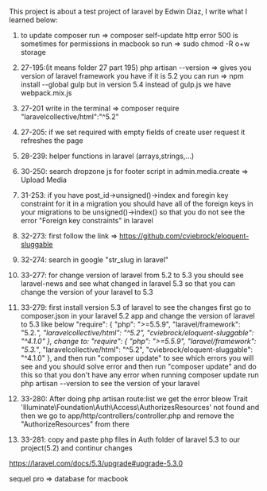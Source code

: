 This project is about a test project of laravel by Edwin Diaz, I write what I learned below:

1. to update composer run => composer self-update
http error 500 is sometimes for permissions in macbook so run => sudo chmod -R o+w storage

2. 27-195:(it means folder 27 part 195)
php artisan --version => gives you version of laravel framework you have
if it is 5.2 you can run => npm install --global gulp but in version 5.4 instead of
gulp.js we have webpack.mix.js

3. 27-201
write in the terminal => composer require "laravelcollective/html":"^5.2"

4. 27-205:
if we set required with empty fields of create user request it refreshes the page

5. 28-239:
helper functions in laravel (arrays,strings,...)

6. 30-250:
search dropzone js for footer script in admin.media.create => Upload Media

7. 31-253:
if you have post_id->unsigned()->index and foregin key constraint for it in a migration you should have all of the foreign
keys in your migrations to be unsigned()->index() so that you do not see the error "Foreign key constraints" in laravel

8. 32-273:
first follow the link => https://github.com/cviebrock/eloquent-sluggable

9. 32-274:
search in google "str_slug in laravel"

10. 33-277:
for change version of laravel from 5.2 to 5.3 you should see laravel-news and see what changed in laravel 5.3 so that you can change the version of
your laravel to 5.3

11. 33-279:
first install version 5.3 of laravel to see the changes
first go to composer.json in your laravel 5.2 app and change the version of laravel to 5.3 like below
    "require": {
            "php": ">=5.5.9",
            "laravel/framework": "5.2.*",
            "laravelcollective/html": "^5.2",
            "cviebrock/eloquent-sluggable": "^4.1.0"
    },
    change to:
    "require": {
            "php": ">=5.5.9",
            "laravel/framework": "5.3.*",
            "laravelcollective/html": "^5.2",
            "cviebrock/eloquent-sluggable": "^4.1.0"
    },
and then run "composer update" to see which errors you will see
and you should solve error and then run "composer update" and do
this so that you don't have any error when running composer update
run php artisan --version to see the version of your laravel

12. 33-280:
After doing php artisan route:list we get the error bleow
Trait 'Illuminate\Foundation\Auth\Access\AuthorizesResources' not found
and then we go to app/http/controllers/controller.php and remove the "AuthorizeResources" from there

13. 33-281:
copy and paste php files in Auth folder of laravel 5.3 to our project(5.2) and continur changes

https://laravel.com/docs/5.3/upgrade#upgrade-5.3.0

sequel pro  => database for macbook
